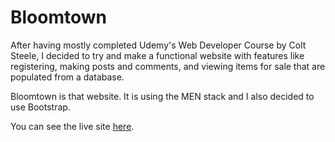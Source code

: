 # Bloomtown

After having mostly completed Udemy's Web Developer Course by Colt Steele, I decided to try and make a functional website with features like registering, making posts and comments, and viewing items for sale that are populated from a database.

Bloomtown is that website. It is using the MEN stack and I also decided to use Bootstrap.

You can see the live site [here](https://bloomtown.herokuapp.com/).
